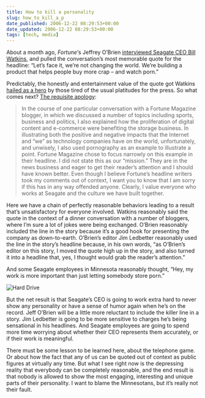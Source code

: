 ```yaml
---
title: How to kill a personality
slug: how_to_kill_a_p
date_published: 2006-12-22 08:29:53+00:00
date_updated: 2006-12-22 08:29:53+00:00
tags: [tech, media]
---
```

About a month ago, *Fortune*‘s Jeffrey O’Brien [interviewed Seagate CEO Bill Watkins](http://money.cnn.com/2006/11/30/magazines/fortune/obrienseagate.fortune/?postversion=2006113015), and pulled the conversation’s most memorable quote for the headline: “Let’s face it, we’re not changing the world. We’re building a product that helps people buy more crap – and watch porn.”

Predictably, the honestly and entertainment value of the quote got Watkins [hailed as a hero](http://valleywag.com/tech/hero/bill-watkins-of-seagate-218461.php) by those tired of the usual platitudes for the press. So what comes next? [The requisite apology](http://money.cnn.com/blogs/browser/2006/12/seagate-ceo-apologizes-for-porn-remark.html):

> In the course of one particular conversation with a Fortune Magazine blogger, in which we discussed a number of topics including sports, business and politics, I also explained how the proliferation of digital content and e-commerce were benefiting the storage business. In illustrating both the positive and negative impacts that the Internet and “we” as technology companies have on the world, unfortunately, and unwisely, I also used pornography as an example to illustrate a point. Fortune Magazine chose to focus narrowly on this example in their headline. I did not state this as our “mission.” They are in the news business and eager to get their reader’s attention and I should have known better. Even though I believe Fortune’s headline writers took my comments out of context, I want you to know that I am sorry if this has in any way offended anyone. Clearly, I value everyone who works at Seagate and the culture we have built together.

Here we have a chain of perfectly reasonable behaviors leading to a result that’s unsatisfactory for everyone involved. Watkins reasonably said the quote in the context of a dinner conversation with a number of bloggers, where I’m sure a lot of jokes were being exchanged. O’Brien reasonably included the line in the story because it’s a good hook for presenting the company as down-to-earth. O’Brien’s editor Jim Ledbetter reasonably used the line in the story’s headline because, in his own words, “as O’Brien’s editor on this story, I moved the quote high up in the story, and also turned it into a headline that, yes, I thought would grab the reader’s attention.”

And some Seagate employees in Minnesota reasonably thought, “Hey, my work is more important than just letting somebody store porn.”

![Hard Drive](/images/seagate.jpg)

But the net result is that Seagate’s CEO is going to work extra hard to never show any personality or have a sense of humor again when he’s on the record. Jeff O’Brien will be a little more reluctant to include the killer line in a story. Jim Ledbetter is going to be more sensitive to charges he’s being sensational in his headlines. And Seagate employees are going to spend more time worrying about whether their CEO represents them accurately, or if their work is meaningful.

There must be some lesson to be learned here, about the telephone game. Or about how the fact that any of us can be quoted out of context as public figures at virtually any time. But what I see right now is the depressing reality that everybody can be completely reasonable, and the end result is that nobody is allowed to show the most engaging, interesting and unique parts of their personality. I want to blame the Minnesotans, but it’s really not their fault.
